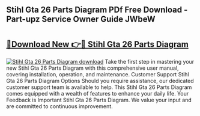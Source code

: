 ## Stihl Gta 26 Parts Diagram PDf Free Download - Part-upz Service Owner Guide JWbeW

# <h2><a href="http://dfp09r.blite.top/?on=Stihl+Gta+26+Parts+Diagram">🔗Download New 👉🔴 Stihl Gta 26 Parts Diagram</a></h2>

[![Stihl Gta 26 Parts Diagram download](https://i.imgur.com/lujVjoI.png)](http://dfp09r.blite.top/?on=Stihl+Gta+26+Parts+Diagram)
Take the first step in mastering your new Stihl Gta 26 Parts Diagram with this comprehensive user manual, covering installation, operation, and maintenance. Customer Support Stihl Gta 26 Parts Diagram Options Should you require assistance, our dedicated customer support team is available to help. This Stihl Gta 26 Parts Diagram comes equipped with a wealth of features to enhance your daily life. Your Feedback is Important Stihl Gta 26 Parts Diagram. We value your input and are committed to continuous improvement.
